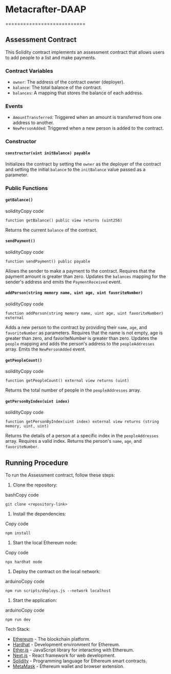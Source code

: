 # Metacrafter-DAAP
===========================

Assessment Contract
-------------------

This Solidity contract implements an assessment contract that allows users to add people to a list and make payments.

### Contract Variables

-   `owner`: The address of the contract owner (deployer).
-   `balance`: The total balance of the contract.
-   `balances`: A mapping that stores the balance of each address.

### Events

-   `AmountTransferred`: Triggered when an amount is transferred from one address to another.
-   `NewPersonAdded`: Triggered when a new person is added to the contract.

### Constructor

#### `constructor(uint initBalance) payable`

Initializes the contract by setting the `owner` as the deployer of the contract and setting the initial `balance` to the `initBalance` value passed as a parameter.

### Public Functions

#### `getBalance()`

solidityCopy code

`function getBalance() public view returns (uint256)`

Returns the current `balance` of the contract.

#### `sendPayment()`

solidityCopy code

`function sendPayment() public payable`

Allows the sender to make a payment to the contract. Requires that the payment amount is greater than zero. Updates the `balances` mapping for the sender's address and emits the `PaymentReceived` event.

#### `addPerson(string memory name, uint age, uint favoriteNumber)`

solidityCopy code

`function addPerson(string memory name, uint age, uint favoriteNumber) external`

Adds a new person to the contract by providing their `name`, `age`, and `favoriteNumber` as parameters. Requires that the name is not empty, age is greater than zero, and favoriteNumber is greater than zero. Updates the `people` mapping and adds the person's address to the `peopleAddresses` array. Emits the `NewPersonAdded` event.

#### `getPeopleCount()`

solidityCopy code

`function getPeopleCount() external view returns (uint)`

Returns the total number of people in the `peopleAddresses` array.

#### `getPersonByIndex(uint index)`

solidityCopy code

`function getPersonByIndex(uint index) external view returns (string memory, uint, uint)`

Returns the details of a person at a specific index in the `peopleAddresses` array. Requires a valid index. Returns the person's `name`, `age`, and `favoriteNumber`.

Running Procedure
-----------------

To run the Assessment contract, follow these steps:

1.  Clone the repository:

bashCopy code

`git clone <repository-link>`

1.  Install the dependencies:

Copy code

`npm install`

1.  Start the local Ethereum node:

Copy code

`npx hardhat node`

1.  Deploy the contract on the local network:

arduinoCopy code

`npm run scripts/deploys.js --network localhost`

1.  Start the application:

arduinoCopy code

`npm run dev`

Tech Stack:

-   [Ethereum](https://ethereum.org/) - The blockchain platform.
-   [Hardhat](https://hardhat.org/) - Development environment for Ethereum.
-   [Ether.js](https://docs.ethers.io/) - JavaScript library for interacting with Ethereum.
-   [Next.js](https://nextjs.org/) - React framework for web development.
-   [Solidity](https://docs.soliditylang.org/) - Programming language for Ethereum smart contracts.
-   [MetaMask](https://metamask.io/) - Ethereum wallet and browser extension.


